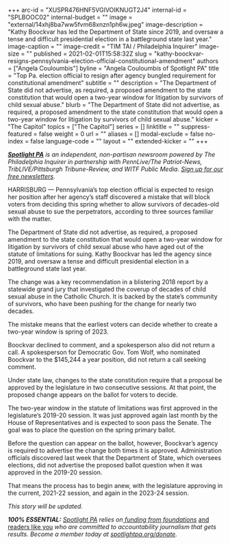 +++
arc-id = "XUSPR476HNF5VGIVOIKNUGT2J4"
internal-id = "SPLBOOC02"
internal-budget = ""
image = "external/14xhj8ba7ww5fvm68xnzn1ph6w.jpeg"
image-description = "Kathy Boockvar has led the Department of State since 2019, and oversaw a tense and difficult presidential election in a battleground state last year."
image-caption = ""
image-credit = "TIM TAI / Philadelphia Inquirer"
image-size = ""
published = 2021-02-01T15:58:32Z
slug = "kathy-boockvar-resigns-pennsylvania-election-official-constitutional-amendment"
authors = ["Angela Couloumbis"]
byline = "Angela Couloumbis of Spotlight PA"
title = "Top Pa. election official to resign after agency bungled requirement for constitutional amendment"
subtitle = ""
description = "The Department of State did not advertise, as required, a proposed amendment to the state constitution that would open a two-year window for litigation by survivors of child sexual abuse."
blurb = "The Department of State did not advertise, as required, a proposed amendment to the state constitution that would open a two-year window for litigation by survivors of child sexual abuse."
kicker = "The Capitol"
topics = ["The Capitol"]
series = []
linktitle = ""
suppress-featured = false
weight = 0
url = ""
aliases = []
modal-exclude = false
no-index = false
language-code = ""
layout = ""
extended-kicker = ""
+++

<a href="https://www.spotlightpa.org/"><i><b>Spotlight PA</b></i></a><i> is an independent, non-partisan newsroom powered by The Philadelphia Inquirer in partnership with PennLive/The Patriot-News, TribLIVE/Pittsburgh Tribune-Review, and WITF Public Media. </i><a href="https://www.spotlightpa.org/newsletters"><i>Sign up for our free newsletters</i></a><i>.</i>

HARRISBURG — Pennsylvania’s top election official is expected to resign her position after her agency’s staff discovered a mistake that will block voters from deciding this spring whether to allow survivors of decades-old sexual abuse to sue the perpetrators, according to three sources familiar with the matter.

The Department of State did not advertise, as required, a proposed amendment to the state constitution that would open a two-year window for litigation by survivors of child sexual abuse who have aged out of the statute of limitations for suing. Kathy Boockvar has led the agency since 2019, and oversaw a tense and difficult presidential election in a battleground state last year.

The change was a key recommendation in a blistering 2018 report by a statewide grand jury that investigated the coverup of decades of child sexual abuse in the Catholic Church. It is backed by the state’s community of survivors, who have been pushing for the change for nearly two decades.

The mistake means that the earliest voters can decide whether to create a two-year window is spring of 2023.

<script src="https://www.spotlightpa.org/embed.js" async></script><div data-spl-embed-version="1" data-spl-src="https://www.spotlightpa.org/embeds/newsletter/"></div>

Boockvar declined to comment, and a spokesperson also did not return a call. A spokesperson for Democratic Gov. Tom Wolf, who nominated Boockvar to the $145,244 a year position, did not return a call seeking comment.

Under state law, changes to the state constitution require that a proposal be approved by the legislature in two consecutive sessions. At that point, the proposed change appears on the ballot for voters to decide.

The two-year window in the statute of limitations was first approved in the legislature’s 2019-20 session. It was just approved again last month by the House of Representatives and is expected to soon pass the Senate. The goal was to place the question on the spring primary ballot.

Before the question can appear on the ballot, however, Boockvar’s agency is required to advertise the change both times it is approved. Administration officials discovered last week that the Department of State, which oversees elections, did not advertise the proposed ballot question when it was approved in the 2019-20 session.

That means the process has to begin anew, with the legislature approving in the current, 2021-22 session, and again in the 2023-24 session.

<i>This story will be updated.</i>

<i><b>100% ESSENTIAL:</b></i><i> </i><a href="https://www.spotlightpa.org/"><i>Spotlight PA</i></a><i> relies on</i><a href="https://www.spotlightpa.org/support"><i> funding from foundations</i></a><i> </i><a href="https://www.spotlightpa.org/support">and readers like you</a><i> who are committed to accountability journalism that gets results. Become a member today at </i><a href="http://checkout.fundjournalism.org/memberform?org_id=spotlightpa&campaign=701f4000000TVuIAAW"><i>spotlightpa.org/donate</i></a><i>.</i>
